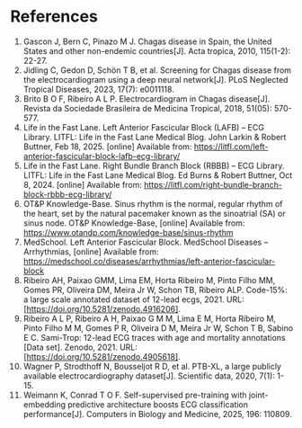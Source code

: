 # References

1. Gascon J, Bern C, Pinazo M J. Chagas disease in Spain, the United States and other non-endemic countries[J]. Acta tropica, 2010, 115(1-2): 22-27.
2. Jidling C, Gedon D, Schön T B, et al. Screening for Chagas disease from the electrocardiogram using a deep neural network[J]. PLoS Neglected Tropical Diseases, 2023, 17(7): e0011118.
3. Brito B O F, Ribeiro A L P. Electrocardiogram in Chagas disease[J]. Revista da Sociedade Brasileira de Medicina Tropical, 2018, 51(05): 570-577.
4. Life in the Fast Lane. Left Anterior Fascicular Block (LAFB) – ECG Library. LITFL: Life in the Fast Lane Medical Blog. John Larkin & Robert Buttner, Feb 18, 2025. [online] Available from: https://litfl.com/left-anterior-fascicular-block-lafb-ecg-library/
5. Life in the Fast Lane. Right Bundle Branch Block (RBBB) – ECG Library. LITFL: Life in the Fast Lane Medical Blog. Ed Burns & Robert Buttner, Oct 8, 2024. [online] Available from: https://litfl.com/right-bundle-branch-block-rbbb-ecg-library/
6. OT&P Knowledge-Base. Sinus rhythm is the normal, regular rhythm of the heart, set by the natural pacemaker known as the sinoatrial (SA) or sinus node. OT&P Knowledge-Base, [online] Available from: https://www.otandp.com/knowledge-base/sinus-rhythm
7. MedSchool. Left Anterior Fascicular Block. MedSchool Diseases – Arrhythmias, [online] Available from: https://medschool.co/diseases/arrhythmias/left-anterior-fascicular-block
8. Ribeiro AH, Paixao GMM, Lima EM, Horta Ribeiro M, Pinto Filho MM, Gomes PR, Oliveira DM, Meira Jr W, Schon TB, Ribeiro ALP. Code-15%: a large scale annotated dataset of 12-lead ecgs, 2021. URL: [https://doi.org/10.5281/zenodo.4916206].
9. Ribeiro A L P, Ribeiro A H, Paixao G M M, Lima E M, Horta Ribeiro M, Pinto Filho M M, Gomes P R, Oliveira D M, Meira Jr W, Schon T B, Sabino E C. Sami-Trop: 12-lead ECG traces with age and mortality annotations [Data set]. Zenodo, 2021. URL: [https://doi.org/10.5281/zenodo.4905618].
10. Wagner P, Strodthoff N, Bousseljot R D, et al. PTB-XL, a large publicly available electrocardiography dataset[J]. Scientific data, 2020, 7(1): 1-15.
11. Weimann K, Conrad T O F. Self-supervised pre-training with joint-embedding predictive architecture boosts ECG classification performance[J]. Computers in Biology and Medicine, 2025, 196: 110809.
